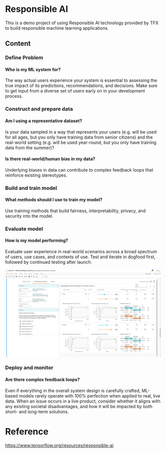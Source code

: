 # Responsible AI

This is a demo project of using Responsible AI technology provided by TFX to build responsible machine learning applications.

## Content

### Define Problem

#### Who is my ML system for?

The way actual users experience your system is essential to assessing the true impact of its predictions, recommendations, and decisions. Make sure to get input from a diverse set of users early on in your development process.

### Construct and prepare data

#### Am I using a representative dataset?

Is your data sampled in a way that represents your users (e.g. will be used for all ages, but you only have training data from senior citizens) and the real-world setting (e.g. will be used year-round, but you only have training data from the summer)?

#### Is there real-world/human bias in my data?

Underlying biases in data can contribute to complex feedback loops that reinforce existing stereotypes.

### Build and train model

#### What methods should I use to train my model?

Use training methods that build fairness, interpretability, privacy, and security into the model.

### Evaluate model

#### How is my model performing?

Evaluate user experience in real-world scenarios across a broad spectrum of users, use cases, and contexts of use. Test and iterate in dogfood first, followed by continued testing after launch.

![](/imgs/what-if-tool-insurance.png)

### Deploy and monitor

#### Are there complex feedback loops?

Even if everything in the overall system design is carefully crafted, ML-based models rarely operate with 100% perfection when applied to real, live data. When an issue occurs in a live product, consider whether it aligns with any existing societal disadvantages, and how it will be impacted by both short- and long-term solutions.

# Reference
https://www.tensorflow.org/resources/responsible-ai
